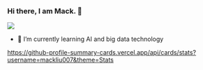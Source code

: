 ### Hi there, I am Mack. 👋
![](https://komarev.com/ghpvc/?username=mackliu007&color=green)
- 🌱 I’m currently learning AI and big data technology

https://github-profile-summary-cards.vercel.app/api/cards/stats?username=mackliu007&theme=Stats
<!--
**mack007liu/mack007liu** is a ✨ _special_ ✨ repository because its `README.md` (this file) appears on your GitHub profile.

Here are some ideas to get you started:

- 🔭 I’m currently working on ...
- 🌱 I’m currently learning ...
- 👯 I’m looking to collaborate on ...
- 🤔 I’m looking for help with ...
- 💬 Ask me about ...
- 📫 How to reach me: ...
- 😄 Pronouns: ...
- ⚡ Fun fact: ...
[![GitHub Streak](https://streak-stats.demolab.com?user=mackliu007)](https://git.io/streak-stats)
-->

